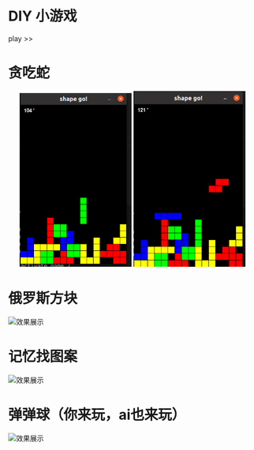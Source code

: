 # DIY 小游戏
play >>

# 贪吃蛇
<p align="center">
  <img src="images/shape_go0.png" alt="图1" width="45%">
  <img src="images/shape_go1.png" alt="图2" width="45%">
</p>

# 俄罗斯方块
![效果展示](images/demo2.png)

# 记忆找图案
![效果展示](images/demo3.png)

# 弹弹球（你来玩，ai也来玩）
![效果展示](images/demo4.png)
